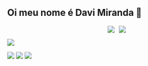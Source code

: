 ## Oi meu nome é Davi Miranda 👋
<!-- https://github.com/anuraghazra/github-readme-stats/blob/master/readme.md#deploy-on-your-own-vercel-instance -->
<!--https://github.com/tandpfun/skill-icons#readme-->
<div style="display:flex; gap:10px; justify-content:center; align-items:center;">
    <img src="https://github-readme-stats.vercel.app/api?username=daviimiranda&show_icons=true&theme=tokyonight">
   <img src="https://github-readme-stats.vercel.app/api/top-langs/?username=daviimiranda&layout=compact&theme=tokyonight">
  
</div>


 <p align="left">
  <a href="https://skillicons.dev">
    <img src="https://skillicons.dev/icons?i=html,css,javascript,angular,spring,java,mysql" />
  </a>
</p> 

<!-- Linha de redes sociais -->
 
<div> 
 <a href="https://discord.gg/miranda57222" target="_blank"><img src="https://img.shields.io/badge/Discord-7289DA?style=for-the-badge&logo=discord&logoColor=white" target="_blank"></a> 
  <a href = "davimiranda210@gmail.com"><img src="https://img.shields.io/badge/-Gmail-%23333?style=for-the-badge&logo=gmail&logoColor=white" target="_blank"></a>
  <a href="https://www.linkedin.com/in/davmiranda" target="_blank"><img src="https://img.shields.io/badge/-LinkedIn-%230077B5?style=for-the-badge&logo=linkedin&logoColor=white" target="_blank"></a> 
  
</div>

